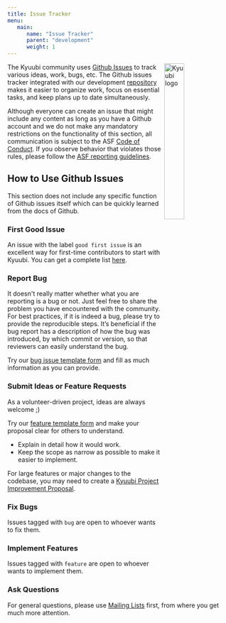 ```yaml
---
title: Issue Tracker
menu:
   main:
      name: "Issue Tracker"
      parent: "development"
      weight: 1
---
```

<!---
  Licensed under the Apache License, Version 2.0 (the "License");
  you may not use this file except in compliance with the License.
  You may obtain a copy of the License at

   http://www.apache.org/licenses/LICENSE-2.0

  Unless required by applicable law or agreed to in writing, software
  distributed under the License is distributed on an "AS IS" BASIS,
  WITHOUT WARRANTIES OR CONDITIONS OF ANY KIND, either express or implied.
  See the License for the specific language governing permissions and
  limitations under the License. See accompanying LICENSE file.
-->

<img src="https://svn.apache.org/repos/asf/comdev/project-logos/originals/kyuubi-1.svg" alt="Kyuubi logo" width="30%" align="right" />

The Kyuubi community uses [Github Issues](https://github.com/apache/kyuubi/issues) to track various ideas, work, bugs, etc.
The Github issues tracker integrated with our development [repository](https://github.com/apache/kyuubi) makes it easier to organize work, focus on essential tasks, and keep plans up to date simultaneously.

Although everyone can create an issue that might include any content as long as you have a Github account and we do not make any mandatory restrictions on the functionality of this section, all communication is subject to the ASF [Code of Conduct](https://www.apache.org/foundation/policies/conduct).
If you observe behavior that violates those rules, please follow the [ASF reporting guidelines](https://www.apache.org/foundation/policies/conduct#reporting-guidelines).

## How to Use Github Issues

This section does not include any specific function of Github issues itself which can be quickly learned from the docs of Github.

### First Good Issue

An issue with the label `good first issue` is an excellent way for first-time contributors to start with Kyuubi.
You can get a complete list [here](https://github.com/apache/kyuubi/issues?q=is%3Aopen+is%3Aissue+label%3A%22good+first+issue%22).

### Report Bug

It doesn't really matter whether what you are reporting is a bug or not. Just feel free to share the problem you have encountered with the community.
For best practices, if it is indeed a bug, please try to provide the reproducible steps.
It’s beneficial if the bug report has a description of how the bug was introduced, by which commit or version, so that reviewers can easily understand the bug.

Try our [bug issue template form](https://github.com/apache/kyuubi/issues/new?assignees=&labels=bug&template=bug-report.yml&title=%5BBug%5D+) and fill as much information as you can provide.

### Submit Ideas or Feature Requests

As a volunteer-driven project, ideas are always welcome ;)

Try our [feature template form](https://github.com/apache/kyuubi/issues/new?assignees=&labels=feature&template=feature-request.yml&title=%5BFEATURE%5D+) and make your proposal clear for others to understand.

- Explain in detail how it would work.
- Keep the scope as narrow as possible to make it easier to implement.

For large features or major changes to the codebase, you may need to create a [Kyuubi Project Improvement Proposal](https://kyuubi.apache.org/improvement-proposals.html).

### Fix Bugs

Issues tagged with `bug` are open to whoever wants to fix them.

### Implement Features

Issues tagged with `feature` are open to whoever wants to implement them.

### Ask Questions

For general questions, please use [Mailing Lists](https://kyuubi.apache.org/mailing_lists.html) first, from where you get much more attention.
